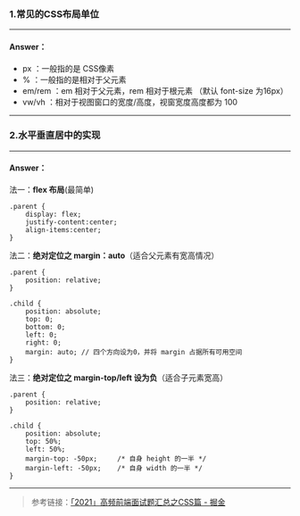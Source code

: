 >

### 1.常见的CSS布局单位

---

#### Answer：

- px ：一般指的是 CSS像素
- % ：一般指的是相对于父元素
- em/rem ：em 相对于父元素，rem 相对于根元素 （默认 font-size 为16px）
- vw/vh ：相对于视图窗口的宽度/高度，视窗宽度高度都为 100

---

### 2.水平垂直居中的实现

---

#### Answer：

法一：**flex 布局**(最简单)

```
.parent {
    display: flex;
    justify-content:center;
    align-items:center;
}
```

法二：**绝对定位之 margin：auto**（适合父元素有宽高情况）

```
.parent {
    position: relative;
}
 
.child {
    position: absolute;
    top: 0;
    bottom: 0;
    left: 0;
    right: 0;
    margin: auto; // 四个方向设为0，并将 margin 占据所有可用空间
}

```

法三：**绝对定位之 margin-top/left 设为负**（适合子元素宽高）

```
.parent {
    position: relative;
}
 
.child {
    position: absolute;
    top: 50%;
    left: 50%;
    margin-top: -50px;     /* 自身 height 的一半 */
    margin-left: -50px;    /* 自身 width 的一半 */
}

```

---















>   参考链接：[「2021」高频前端面试题汇总之CSS篇 - 掘金](https://juejin.cn/post/6905539198107942919)